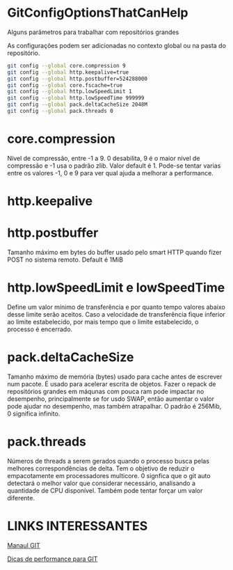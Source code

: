 # GitConfigOptionsThatCanHelp
Alguns parâmetros para trabalhar com repositórios grandes

As configurações podem ser adicionadas no contexto global ou na pasta do repositório.

```bash
git config --global core.compression 9
git config --global http.keepalive=true
git config --global http.postbuffer=524288000
git config --global core.fscache=true
git config --global http.lowSpeedLimit 1
git config --global http.lowSpeedTime 999999
git config --global pack.deltaCacheSize 2048M
git config --global pack.threads 0
```

# core.compression
Nível de compressão, entre -1 a 9.
0 desabilita, 9 é o maior nível de compressão e -1 usa o padrão zlib.
Valor default é 1. Pode-se tentar varias entre os valores -1, 0 e 9 para ver qual ajuda a melhorar a performance.

# http.keepalive

# http.postbuffer
Tamanho máximo em bytes do buffer usado pelo smart HTTP quando fizer POST no sistema remoto. Default é 1MiB

# http.lowSpeedLimit e lowSpeedTime
Define um valor mínimo de transferência e por quanto tempo valores abaixo desse limite serão aceitos.
Caso a velocidade de transferência fique inferior ao limite estabelecido, por mais tempo que o limite estabelecido, o processo é encerrado.

# pack.deltaCacheSize
Tamanho máximo de memória (bytes) usado para cache antes de escrever num pacote. É usado para acelerar escrita de objetos. Fazer o repack de repositórios grandes em máqunas com pouca ram pode impactar no desempenho, principalmente se for usdo SWAP, então aumentar o valor pode ajudar no desempenho, mas também atrapalhar. O padrão é 256Mib, 0 significa infinito.

# pack.threads
Números de threads a serem gerados quando o processo busca pelas melhores correspondências de delta. Tem o objetivo de reduzir o empacotamente em processadores multicore. 0 signfica que o git auto detectará o melhor valor que considerar necessário, analisando a quantidade de CPU disponível. Também pode tentar forçar um valor diferente.


# LINKS INTERESSANTES

[Manaul GIT](https://www.git-scm.com/docs/git-config/2.14.6)

[Dicas de performance para GIT](https://www.git-tower.com/blog/git-performance/)
